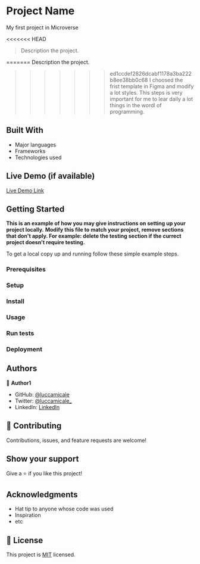 # Project Name 
My first project in Microverse


<<<<<<< HEAD
> Description the project.

=======
 Description the project.
 
>>>>>>> ed1ccdef2826dcabf1178a3ba222b8ee38bb0c68
I choosed the frist template in Figma and modify a lot styles. This steps is very important for me to lear daily a lot things in the wordl of programming. 


## Built With

- Major languages
- Frameworks
- Technologies used

## Live Demo (if available)

[Live Demo Link](https://livedemo.com)


## Getting Started

**This is an example of how you may give instructions on setting up your project locally.**
**Modify this file to match your project, remove sections that don't apply. For example: delete the testing section if the currect project doesn't require testing.**


To get a local copy up and running follow these simple example steps.

### Prerequisites

### Setup

### Install

### Usage

### Run tests

### Deployment



## Authors

👤 **Author1**

- GitHub: [@luccamicale](https://github.com/luccamicale)
- Twitter: [@luccamicale_](https://twitter.com/LuccaMicale_)
- LinkedIn: [LinkedIn](https://www.linkedin.com/in/lucca-micale-907908233/)


## 🤝 Contributing

Contributions, issues, and feature requests are welcome!


## Show your support

Give a ⭐️ if you like this project!

## Acknowledgments

- Hat tip to anyone whose code was used
- Inspiration
- etc

## 📝 License

This project is [MIT](./LICENSE) licensed.